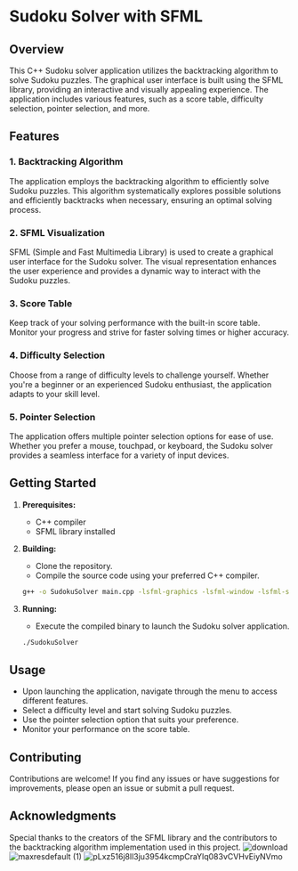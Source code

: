 # Sudoku Solver with SFML

## Overview

This C++ Sudoku solver application utilizes the backtracking algorithm to solve Sudoku puzzles. The graphical user interface is built using the SFML library, providing an interactive and visually appealing experience. The application includes various features, such as a score table, difficulty selection, pointer selection, and more.

## Features

### 1. Backtracking Algorithm

The application employs the backtracking algorithm to efficiently solve Sudoku puzzles. This algorithm systematically explores possible solutions and efficiently backtracks when necessary, ensuring an optimal solving process.

### 2. SFML Visualization

SFML (Simple and Fast Multimedia Library) is used to create a graphical user interface for the Sudoku solver. The visual representation enhances the user experience and provides a dynamic way to interact with the Sudoku puzzles.

### 3. Score Table

Keep track of your solving performance with the built-in score table. Monitor your progress and strive for faster solving times or higher accuracy.

### 4. Difficulty Selection

Choose from a range of difficulty levels to challenge yourself. Whether you're a beginner or an experienced Sudoku enthusiast, the application adapts to your skill level.

### 5. Pointer Selection

The application offers multiple pointer selection options for ease of use. Whether you prefer a mouse, touchpad, or keyboard, the Sudoku solver provides a seamless interface for a variety of input devices.

## Getting Started

1. **Prerequisites:**
   - C++ compiler
   - SFML library installed

2. **Building:**
   - Clone the repository.
   - Compile the source code using your preferred C++ compiler.
   
    ```bash
    g++ -o SudokuSolver main.cpp -lsfml-graphics -lsfml-window -lsfml-system
    ```

3. **Running:**
   - Execute the compiled binary to launch the Sudoku solver application.

    ```bash
    ./SudokuSolver
    ```

## Usage

- Upon launching the application, navigate through the menu to access different features.
- Select a difficulty level and start solving Sudoku puzzles.
- Use the pointer selection option that suits your preference.
- Monitor your performance on the score table.

## Contributing

Contributions are welcome! If you find any issues or have suggestions for improvements, please open an issue or submit a pull request.

## Acknowledgments

Special thanks to the creators of the SFML library and the contributors to the backtracking algorithm implementation used in this project.
![download](https://github.com/ahmedshihab809/Sudkou/assets/57572719/e1da7dba-23c3-4389-b36a-5177ddea86e3)
![maxresdefault (1)](https://github.com/ahmedshihab809/Sudkou/assets/57572719/79e617cd-7655-4d2a-93ef-7836b53f8ff0)
![pLxz516j8ll3ju3954kcmpCraYlq083vCVHvEiyNVmo](https://github.com/ahmedshihab809/Sudkou/assets/57572719/1819fc58-d649-4310-abcc-efffa555a3e7)
